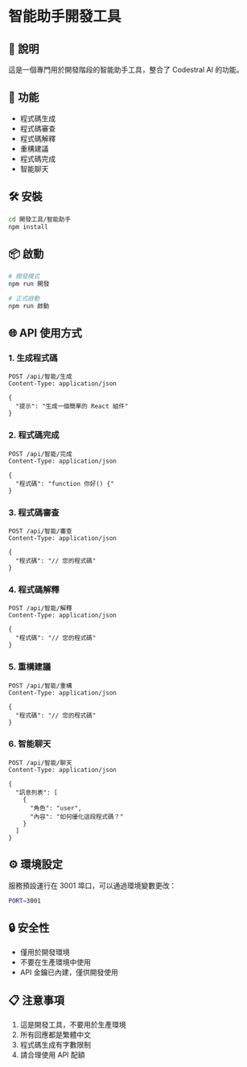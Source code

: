 # 智能助手開發工具

## 📝 說明
這是一個專門用於開發階段的智能助手工具，整合了 Codestral AI 的功能。

## 🚀 功能
- 程式碼生成
- 程式碼審查
- 程式碼解釋
- 重構建議
- 程式碼完成
- 智能聊天

## 🛠️ 安裝
```bash
cd 開發工具/智能助手
npm install
```

## 📦 啟動
```bash
# 開發模式
npm run 開發

# 正式啟動
npm run 啟動
```

## 🌐 API 使用方式

### 1. 生成程式碼
```http
POST /api/智能/生成
Content-Type: application/json

{
  "提示": "生成一個簡單的 React 組件"
}
```

### 2. 程式碼完成
```http
POST /api/智能/完成
Content-Type: application/json

{
  "程式碼": "function 你好() {"
}
```

### 3. 程式碼審查
```http
POST /api/智能/審查
Content-Type: application/json

{
  "程式碼": "// 您的程式碼"
}
```

### 4. 程式碼解釋
```http
POST /api/智能/解釋
Content-Type: application/json

{
  "程式碼": "// 您的程式碼"
}
```

### 5. 重構建議
```http
POST /api/智能/重構
Content-Type: application/json

{
  "程式碼": "// 您的程式碼"
}
```

### 6. 智能聊天
```http
POST /api/智能/聊天
Content-Type: application/json

{
  "訊息列表": [
    {
      "角色": "user",
      "內容": "如何優化這段程式碼？"
    }
  ]
}
```

## ⚙️ 環境設定
服務預設運行在 3001 埠口，可以通過環境變數更改：
```bash
PORT=3001
```

## 🔒 安全性
- 僅用於開發環境
- 不要在生產環境中使用
- API 金鑰已內建，僅供開發使用

## 📋 注意事項
1. 這是開發工具，不要用於生產環境
2. 所有回應都是繁體中文
3. 程式碼生成有字數限制
4. 請合理使用 API 配額
